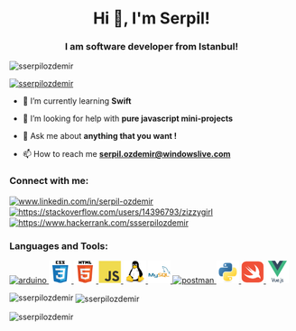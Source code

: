 <h1 align="center">Hi 👋, I'm Serpil!</h1>
<h3 align="center">I am software developer from Istanbul!</h3>

<p align="left"> <img src="https://komarev.com/ghpvc/?username=sserpilozdemir&label=Profile%20views&color=0e75b6&style=flat" alt="sserpilozdemir" /> </p>

<p align="left"> <a href="https://github.com/ryo-ma/github-profile-trophy"><img src="https://github-profile-trophy.vercel.app/?username=sserpilozdemir" alt="sserpilozdemir" /></a> </p>

- 🌱 I’m currently learning **Swift**

- 🤝 I’m looking for help with **pure javascript mini-projects**

- 💬 Ask me about **anything that you want !**

- 📫 How to reach me **serpil.ozdemir@windowslive.com**

<h3 align="left">Connect with me:</h3>
<p align="left">
<a href="https://linkedin.com/in/www.linkedin.com/in/serpil-ozdemir" target="blank"><img align="center" src="https://cdn.jsdelivr.net/npm/simple-icons@3.0.1/icons/linkedin.svg" alt="www.linkedin.com/in/serpil-ozdemir" height="30" width="40" /></a>
<a href="https://stackoverflow.com/users/https://stackoverflow.com/users/14396793/zizzygirl" target="blank"><img align="center" src="https://cdn.jsdelivr.net/npm/simple-icons@3.0.1/icons/stackoverflow.svg" alt="https://stackoverflow.com/users/14396793/zizzygirl" height="30" width="40" /></a>
<a href="https://www.hackerrank.com/https://www.hackerrank.com/ssserpilozdemir" target="blank"><img align="center" src="https://cdn.jsdelivr.net/npm/simple-icons@3.0.1/icons/hackerrank.svg" alt="https://www.hackerrank.com/ssserpilozdemir" height="30" width="40" /></a>
</p>

<h3 align="left">Languages and Tools:</h3>
<p align="left"> <a href="https://www.arduino.cc/" target="_blank"> <img src="https://cdn.worldvectorlogo.com/logos/arduino-1.svg" alt="arduino" width="40" height="40"/> </a> <a href="https://www.w3schools.com/css/" target="_blank"> <img src="https://raw.githubusercontent.com/devicons/devicon/master/icons/css3/css3-original-wordmark.svg" alt="css3" width="40" height="40"/> </a> <a href="https://www.w3.org/html/" target="_blank"> <img src="https://raw.githubusercontent.com/devicons/devicon/master/icons/html5/html5-original-wordmark.svg" alt="html5" width="40" height="40"/> </a> <a href="https://developer.mozilla.org/en-US/docs/Web/JavaScript" target="_blank"> <img src="https://raw.githubusercontent.com/devicons/devicon/master/icons/javascript/javascript-original.svg" alt="javascript" width="40" height="40"/> </a> <a href="https://www.linux.org/" target="_blank"> <img src="https://raw.githubusercontent.com/devicons/devicon/master/icons/linux/linux-original.svg" alt="linux" width="40" height="40"/> </a> <a href="https://www.mysql.com/" target="_blank"> <img src="https://raw.githubusercontent.com/devicons/devicon/master/icons/mysql/mysql-original-wordmark.svg" alt="mysql" width="40" height="40"/> </a> <a href="https://postman.com" target="_blank"> <img src="https://www.vectorlogo.zone/logos/getpostman/getpostman-icon.svg" alt="postman" width="40" height="40"/> </a> <a href="https://www.python.org" target="_blank"> <img src="https://raw.githubusercontent.com/devicons/devicon/master/icons/python/python-original.svg" alt="python" width="40" height="40"/> </a> <a href="https://developer.apple.com/swift/" target="_blank"> <img src="https://raw.githubusercontent.com/devicons/devicon/master/icons/swift/swift-original.svg" alt="swift" width="40" height="40"/> </a> <a href="https://vuejs.org/" target="_blank"> <img src="https://raw.githubusercontent.com/devicons/devicon/master/icons/vuejs/vuejs-original-wordmark.svg" alt="vuejs" width="40" height="40"/> </a> </p>

<p><img align="left" src="https://github-readme-stats.vercel.app/api/top-langs?username=sserpilozdemir&show_icons=true&locale=en&layout=compact" alt="sserpilozdemir" /></p>

<p>&nbsp;<img align="center" src="https://github-readme-stats.vercel.app/api?username=sserpilozdemir&show_icons=true&locale=en" alt="sserpilozdemir" /></p>

<p><img align="center" src="https://github-readme-streak-stats.herokuapp.com/?user=sserpilozdemir&" alt="sserpilozdemir" /></p>
